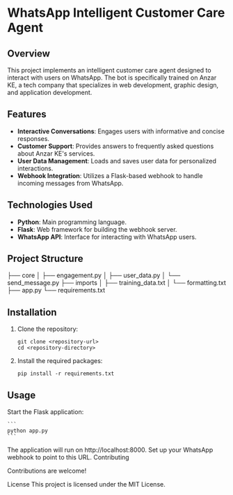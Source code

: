 # WhatsApp Intelligent Customer Care Agent

## Overview

This project implements an intelligent customer care agent designed to interact with users on WhatsApp. The bot is specifically trained on Anzar KE, a tech company that specializes in web development, graphic design, and application development.

## Features

- **Interactive Conversations**: Engages users with informative and concise responses.
- **Customer Support**: Provides answers to frequently asked questions about Anzar KE's services.
- **User Data Management**: Loads and saves user data for personalized interactions.
- **Webhook Integration**: Utilizes a Flask-based webhook to handle incoming messages from WhatsApp.

## Technologies Used

- **Python**: Main programming language.
- **Flask**: Web framework for building the webhook server.
- **WhatsApp API**: Interface for interacting with WhatsApp users.

## Project Structure

├── core
│ ├── engagement.py
│ ├── user_data.py
│ └── send_message.py
├── imports
│ ├── training_data.txt
│ └── formatting.txt
├── app.py
└── requirements.txt

## Installation

1. Clone the repository:

   ```
   git clone <repository-url>
   cd <repository-directory>
   ```

2. Install the required packages:
   ```
   pip install -r requirements.txt
   ```

## Usage

Start the Flask application:

    ```
    python app.py
    ```

The application will run on http://localhost:8000. Set up your WhatsApp webhook to point to this URL.
Contributing

Contributions are welcome!

License
This project is licensed under the MIT License.
